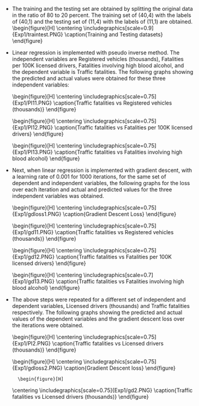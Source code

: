 - The training and the testing set are obtained by splitting the original data in the ratio of 80 to 20 percent. The training set of (40,4) with the labels of (40,1) and the testing set of (11,4) with the labels of (11,1) are obtained. 
    \begin{figure}[H]
    \centering
    \includegraphics[scale=0.9]{Exp1/traintest.PNG}
    \caption{Training and Testing datasets}
    \end{figure}
- Linear regression is implemented with pseudo inverse method. The independent variables are Registered vehicles (thousands),  Fatalities per 100K licensed drivers,  Fatalities involving high blood alcohol, and the dependent variable is Traffic fatalities. The following graphs showing the predicted and actual values were obtained for these three independent variables:
    
    \begin{figure}[H]
    \centering
    \includegraphics[scale=0.75]{Exp1/PI11.PNG}
    \caption{Traffic fatalities vs Registered vehicles (thousands)}
    \end{figure}

    \begin{figure}[H]
    \centering
    \includegraphics[scale=0.75]{Exp1/PI12.PNG}
    \caption{Traffic fatalities vs  Fatalities per 100K licensed drivers}
    \end{figure}

    \begin{figure}[H]
    \centering
    \includegraphics[scale=0.75]{Exp1/PI13.PNG}
    \caption{Traffic fatalities vs Fatalities involving high blood alcohol}
    \end{figure}
    
- Next, when linear regression is implemented with gradient descent, with a learning rate of 0.001 for 1000 iterations, for the same set of dependent and independent variables, the following graphs for the loss over each iteration and actual and predicted values for the three independent variables was obtained.

    \begin{figure}[H]
    \centering
    \includegraphics[scale=0.75]{Exp1/gdloss1.PNG}
    \caption{Gradient Descent Loss}
    \end{figure}

    \begin{figure}[H]
    \centering
    \includegraphics[scale=0.75]{Exp1/gd11.PNG}
    \caption{Traffic fatalities vs Registered vehicles (thousands)}
    \end{figure}

    \begin{figure}[H]
    \centering
    \includegraphics[scale=0.75]{Exp1/gd12.PNG}
    \caption{Traffic fatalities vs  Fatalities per 100K licensed drivers}
    \end{figure}

    \begin{figure}[H]
    \centering
    \includegraphics[scale=0.7]{Exp1/gd13.PNG}
    \caption{Traffic fatalities vs Fatalities involving high blood alcohol}
    \end{figure}
    
- The above steps were repeated for a different set of independent and dependent variables, Licensed drivers (thousands) and Traffic fatalities respectively. The following graphs showing the predicted and actual values of the dependent variables and the gradient descent loss over the iterations were obtained. 

    \begin{figure}[H]
    \centering
    \includegraphics[scale=0.75]{Exp1/PI2.PNG}
    \caption{Traffic fatalities vs  Licensed drivers (thousands)}
    \end{figure}

    \begin{figure}[H]
    \centering
    \includegraphics[scale=0.75]{Exp1/gdloss2.PNG}
    \caption{Gradient Descent loss}
    \end{figure}

        \begin{figure}[H]
    \centering
    \includegraphics[scale=0.75]{Exp1/gd2.PNG}
    \caption{Traffic fatalities vs  Licensed drivers (thousands)}
    \end{figure}

